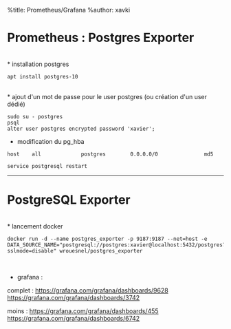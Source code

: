 %title: Prometheus/Grafana
%author: xavki


# Prometheus : Postgres Exporter


<br>
* installation postgres

```
apt install postgres-10
```

<br>
* ajout d'un mot de passe pour le user postgres (ou création d'un user dédié)

```
sudo su - postgres
psql
alter user postgres encrypted password 'xavier';
```

* modification du pg_hba

```
host    all             postgres        0.0.0.0/0               md5

service postgresql restart
```


--------------------------------------------------------------------------------------


# PostgreSQL Exporter


<br>
* lancement docker

```
docker run -d --name postgres_exporter -p 9187:9187 --net=host -e DATA_SOURCE_NAME="postgresql://postgres:xavier@localhost:5432/postgres?sslmode=disable" wrouesnel/postgres_exporter
```

<br>

* grafana :

complet :
https://grafana.com/grafana/dashboards/9628
https://grafana.com/grafana/dashboards/3742

moins :
https://grafana.com/grafana/dashboards/455
https://grafana.com/grafana/dashboards/6742


